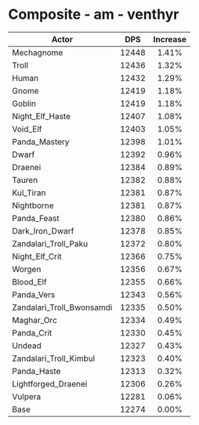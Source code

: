 # Composite - am - venthyr
| Actor | DPS | Increase |
|---|:---:|:---:|
|Mechagnome|12448|1.41%|
|Troll|12436|1.32%|
|Human|12432|1.29%|
|Gnome|12419|1.18%|
|Goblin|12419|1.18%|
|Night_Elf_Haste|12407|1.08%|
|Void_Elf|12403|1.05%|
|Panda_Mastery|12398|1.01%|
|Dwarf|12392|0.96%|
|Draenei|12384|0.89%|
|Tauren|12382|0.88%|
|Kul_Tiran|12381|0.87%|
|Nightborne|12381|0.87%|
|Panda_Feast|12380|0.86%|
|Dark_Iron_Dwarf|12378|0.85%|
|Zandalari_Troll_Paku|12372|0.80%|
|Night_Elf_Crit|12366|0.75%|
|Worgen|12356|0.67%|
|Blood_Elf|12355|0.66%|
|Panda_Vers|12343|0.56%|
|Zandalari_Troll_Bwonsamdi|12335|0.50%|
|Maghar_Orc|12334|0.49%|
|Panda_Crit|12330|0.45%|
|Undead|12327|0.43%|
|Zandalari_Troll_Kimbul|12323|0.40%|
|Panda_Haste|12313|0.32%|
|Lightforged_Draenei|12306|0.26%|
|Vulpera|12281|0.06%|
|Base|12274|0.00%|
